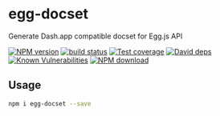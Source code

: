 # egg-docset

Generate Dash.app compatible docset for Egg.js API

[![NPM version][npm-image]][npm-url]
[![build status][travis-image]][travis-url]
[![Test coverage][codecov-image]][codecov-url]
[![David deps][david-image]][david-url]
[![Known Vulnerabilities][snyk-image]][snyk-url]
[![NPM download][download-image]][download-url]

[npm-image]: https://img.shields.io/npm/v/egg-docset.svg?style=flat-square
[npm-url]: https://npmjs.org/package/egg-docset
[travis-image]: https://img.shields.io/travis//egg-docset.svg?style=flat-square
[travis-url]: https://travis-ci.org//egg-docset
[codecov-image]: https://codecov.io/gh//egg-docset/branch/master/graph/badge.svg
[codecov-url]: https://codecov.io/gh//egg-docset
[david-image]: https://img.shields.io/david//egg-docset.svg?style=flat-square
[david-url]: https://david-dm.org//egg-docset
[snyk-image]: https://snyk.io/test/npm/egg-docset/badge.svg?style=flat-square
[snyk-url]: https://snyk.io/test/npm/egg-docset
[download-image]: https://img.shields.io/npm/dm/egg-docset.svg?style=flat-square
[download-url]: https://npmjs.org/package/egg-docset

## Usage

```bash
npm i egg-docset --save
```
